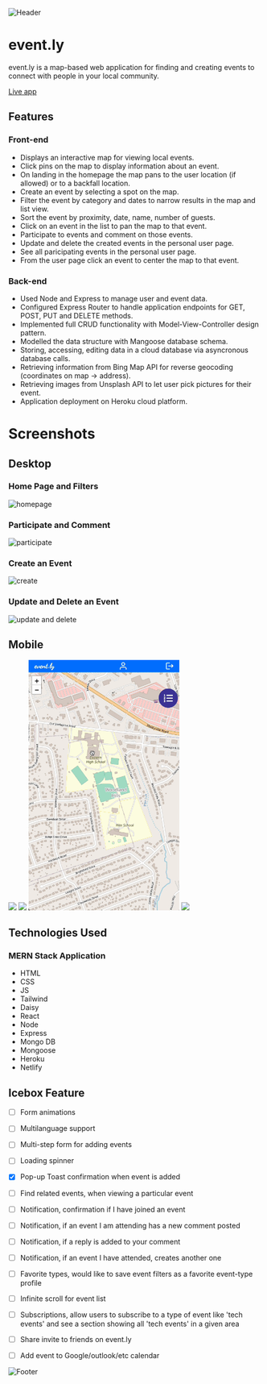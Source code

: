 
![Header](https://github.com/spencerlelswick/event-ly/assets/106488356/255b5a74-23e8-48f8-a6b6-f043000b588a)

# event.ly

event.ly is a map-based web application for finding and creating events to connect with people in your local community.

[Live app](https://event-ly.netlify.app/)

## Features

### Front-end

- Displays an interactive map for viewing local events.
- Click pins on the map to display information about an event.
- On landing in the homepage the map pans to the user location (if allowed) or to a backfall location.
- Create an event by selecting a spot on the map.
- Filter the event by category and dates to narrow results in the map and list view.
- Sort the event by proximity, date, name, number of guests.
- Click on an event in the list to pan the map to that event.
- Participate to events and comment on those events.
- Update and delete the created events in the personal user page.
- See all paricipating events in the personal user page.
- From the user page click an event to center the map to that event.

### Back-end

- Used Node and Express to manage user and event data.
- Configured Express Router to handle application endpoints for GET, POST, PUT and DELETE methods.
- Implemented full CRUD functionality with Model-View-Controller design pattern.
- Modelled the data structure with Mangoose database schema.
- Storing, accessing, editing data in a cloud database via asyncronous database calls.
- Retrieving information from Bing Map API for reverse geocoding (coordinates on map -> address).
- Retrieving images from Unsplash API to let user pick pictures for their event.
- Application deployment on Heroku cloud platform.

# Screenshots

## Desktop

### Home Page and Filters

![homepage](./readme_assets/1.gif)

### Participate and Comment

![participate](./readme_assets/2.gif)

### Create an Event

![create](./readme_assets/3.gif)

### Update and Delete an Event

![update and delete](./readme_assets/4.gif)

## Mobile

<img src="./readme_assets/m1.gif" width="300">
<img src="./readme_assets/m2.gif" width="300">
<img src="./readme_assets/m3.gif" width="300">
<img src="./readme_assets/m4.gif" width="300">



## Technologies Used

### MERN Stack Application

- HTML
- CSS
- JS
- Tailwind
- Daisy
- React
- Node
- Express
- Mongo DB
- Mongoose
- Heroku
- Netlify

## Icebox Feature

- [ ] Form animations
- [ ] Multilanguage support
- [ ] Multi-step form for adding events
- [ ] Loading spinner
- [x] Pop-up Toast confirmation when event is added
- [ ] Find related events, when viewing a particular event
- [ ] Notification, confirmation if I have joined an event
- [ ] Notification, if an event I am attending has a new comment posted
- [ ] Notification, if a reply is added to your comment
- [ ] Notification, if an event I have attended, creates another one
- [ ] Favorite types, would like to save event filters as a favorite event-type profile
- [ ] Infinite scroll for event list
- [ ] Subscriptions, allow users to subscribe to a type of event like 'tech events' and see a section showing all 'tech events' in a given area
- [ ] Share invite to friends on event.ly
- [ ] Add event to Google/outlook/etc calendar


![Footer](https://github.com/spencerlelswick/event-ly/assets/106488356/255b5a74-23e8-48f8-a6b6-f043000b588a)